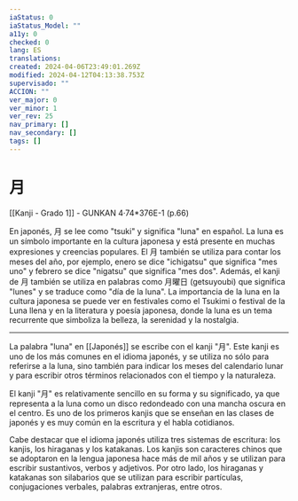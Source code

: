 ```yaml
---
iaStatus: 0
iaStatus_Model: ""
a11y: 0
checked: 0
lang: ES
translations: 
created: 2024-04-06T23:49:01.269Z
modified: 2024-04-12T04:13:38.753Z
supervisado: ""
ACCION: ""
ver_major: 0
ver_minor: 1
ver_rev: 25
nav_primary: []
nav_secondary: []
tags: []
---
```

# 月

[[Kanji - Grado 1]] - GUNKAN 4·74\*376E-1 (p.66)

En japonés, 月 se lee como "tsuki" y significa "luna" en español. La luna es un símbolo importante en la cultura japonesa y está presente en muchas expresiones y creencias populares. El 月 también se utiliza para contar los meses del año, por ejemplo, enero se dice "ichigatsu" que significa "mes uno" y febrero se dice "nigatsu" que significa "mes dos". Además, el kanji de 月 también se utiliza en palabras como 月曜日 (getsuyoubi) que significa "lunes" y se traduce como "día de la luna". La importancia de la luna en la cultura japonesa se puede ver en festivales como el Tsukimi o festival de la Luna llena y en la literatura y poesía japonesa, donde la luna es un tema recurrente que simboliza la belleza, la serenidad y la nostalgia.


---

La palabra "luna" en [[Japonés]] se escribe con el kanji "月". Este kanji es uno de los más comunes en el idioma japonés, y se utiliza no sólo para referirse a la luna, sino también para indicar los meses del calendario lunar y para escribir otros términos relacionados con el tiempo y la naturaleza.

El kanji "月" es relativamente sencillo en su forma y su significado, ya que representa a la luna como un disco redondeado con una mancha oscura en el centro. Es uno de los primeros kanjis que se enseñan en las clases de japonés y es muy común en la escritura y el habla cotidianos.

Cabe destacar que el idioma japonés utiliza tres sistemas de escritura: los kanjis, los hiraganas y los katakanas. Los kanjis son caracteres chinos que se adoptaron en la lengua japonesa hace más de mil años y se utilizan para escribir sustantivos, verbos y adjetivos. Por otro lado, los hiraganas y katakanas son silabarios que se utilizan para escribir partículas, conjugaciones verbales, palabras extranjeras, entre otros.